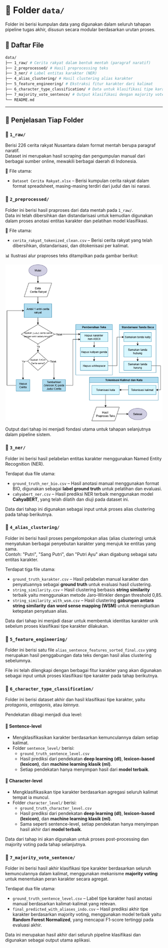 # 📂 Folder `data/`

Folder ini berisi kumpulan data yang digunakan dalam seluruh tahapan pipeline tugas akhir, disusun secara modular berdasarkan urutan proses.

## 📂 Daftar File
```bash
data/
├── 1_raw/ # Cerita rakyat dalam bentuk mentah (paragraf naratif)
├── 2_preprocessed/ # Hasil preprocessing teks
├── 3_ner/ # Label entitas karakter (NER)
├── 4_alias_clustering/ # Hasil clustering alias karakter
├── 5_feature_engineering/ # Ekstraksi fitur karakter dari kalimat
├── 6_character_type_classification/ # Data untuk klasifikasi tipe karakter
├── 7_majority_vote_sentence/ # Output klasifikasi dengan majority vote
└── README.md
```


---

## 📄 Penjelasan Tiap Folder

### 📁 `1_raw/`

Berisi 226 cerita rakyat Nusantara dalam format mentah berupa paragraf naratif.  
Dataset ini merupakan hasil scraping dan pengumpulan manual dari berbagai sumber online, mewakili berbagai daerah di Indonesia.

📄 File utama:
- `Dataset Cerita Rakyat.xlsx` – Berisi kumpulan cerita rakyat dalam format spreadsheet, masing-masing terdiri dari judul dan isi narasi.

### 📁 `2_preprocessed/`

Folder ini berisi hasil praproses dari data mentah pada `1_raw/`.  
Data ini telah dibersihkan dan distandarisasi untuk kemudian digunakan dalam proses anotasi entitas karakter dan pelatihan model klasifikasi.

📄 File utama:
- `cerita_rakyat_tokenized_clean.csv` – Berisi cerita rakyat yang telah dibersihkan, distandarisasi, dan ditokenisasi per kalimat.

📊 Ilustrasi alur praproses teks ditampilkan pada gambar berikut:

![Diagram Tahapan Praproses Teks](../img/preprocessing_flowchart.png)

Output dari tahap ini menjadi fondasi utama untuk tahapan selanjutnya dalam pipeline sistem.

### 📁 `3_ner/`

Folder ini berisi hasil pelabelan entitas karakter menggunakan Named Entity Recognition (NER).

Terdapat dua file utama:

- `ground_truth_ner_bio.csv` – Hasil anotasi manual menggunakan format BIO, digunakan sebagai **label ground truth** untuk pelatihan dan evaluasi.
- `cahyabert_ner.csv` – Hasil prediksi NER terbaik menggunakan model **CahyaBERT**, yang telah dilatih dan diuji pada dataset ini.

Data dari tahap ini digunakan sebagai input untuk proses alias clustering pada tahap berikutnya.

### 📁 `4_alias_clustering/`

Folder ini berisi hasil proses pengelompokan alias (alias clustering) untuk menyatukan berbagai penyebutan karakter yang merujuk ke entitas yang sama.  
Contoh: "Putri", "Sang Putri", dan "Putri Ayu" akan digabung sebagai satu entitas karakter.

Terdapat tiga file utama:

- `ground_truth_karakter.csv` – Hasil pelabelan manual karakter dan penyatuannya sebagai **ground truth** untuk evaluasi hasil clustering.
- `string_similarity.csv` – Hasil clustering berbasis **string similarity** terbaik yaitu menggunakan metode Jaro-Winkler dengan threshold 0,85.
- `string_similarity_with_wsm.csv` – Hasil clustering **gabungan antara string similarity dan word sense mapping (WSM)** untuk meningkatkan ketepatan penyatuan alias.

Data dari tahap ini menjadi dasar untuk membentuk identitas karakter unik sebelum proses klasifikasi tipe karakter dilakukan.

### 📁 `5_feature_engineering/`
Folder ini berisi satu file `alias_sentence_features_sorted_final.csv` yang merupakan hasil penggabungan data teks dengan hasil alias clustering sebelumnya.

File ini telah dilengkapi dengan berbagai fitur karakter yang akan digunakan sebagai input untuk proses klasifikasi tipe karakter pada tahap berikutnya.


### 📁 `6_character_type_classification/`

Folder ini berisi dataset akhir dan hasil klasifikasi tipe karakter, yaitu *protagonis*, *antagonis*, atau *lainnya*.

Pendekatan dibagi menjadi dua level:

#### 📌 Sentence-level
- Mengklasifikasikan karakter berdasarkan kemunculannya dalam setiap kalimat.
- Folder `sentence_level/` berisi:
  - `ground_truth_sentence_level.csv`
  - Hasil prediksi dari pendekatan **deep learning (dl)**, **lexicon-based (lexicon)**, dan **machine learning klasik (ml)**.
  - Setiap pendekatan hanya menyimpan hasil dari **model terbaik**.

#### 📌 Character-level
- Mengklasifikasikan tipe karakter berdasarkan agregasi seluruh kalimat tempat ia muncul.
- Folder `character_level/` berisi:
  - `ground_truth_character_level.csv`
  - Hasil prediksi dari pendekatan **deep learning (dl)**, **lexicon-based (lexicon)**, dan **machine learning klasik (ml)**.
  - Sama seperti sentence-level, setiap pendekatan hanya menyimpan hasil akhir dari **model terbaik**.

Data dari tahap ini akan digunakan untuk proses post-processing dan majority voting pada tahap selanjutnya.

### 📁 `7_majority_vote_sentence/`

Folder ini berisi hasil akhir klasifikasi tipe karakter berdasarkan seluruh kemunculannya dalam kalimat, menggunakan mekanisme **majority voting** untuk menentukan peran karakter secara agregat.

Terdapat dua file utama:

- `ground_truth_sentence_level.csv` – Label tipe karakter hasil anotasi manual berdasarkan kalimat-kalimat yang relevan.
- `final_predicted_with_aliases_indo.csv` – Hasil prediksi akhir tipe karakter berdasarkan majority voting, menggunakan model terbaik yaitu **Random Forest Normalized**, yang mencapai F1-score tertinggi pada evaluasi akhir.

Data ini merupakan hasil akhir dari seluruh pipeline klasifikasi dan digunakan sebagai output utama aplikasi.
